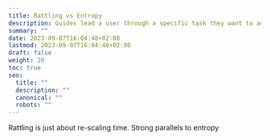 ```yaml
---
title: Rattling vs Entropy
description: Guides lead a user through a specific task they want to accomplish, often with a sequence of steps.
summary: ""
date: 2023-09-07T16:04:48+02:00
lastmod: 2023-09-07T16:04:48+02:00
draft: false
weight: 20
toc: true
seo:
  title: ""
  description: ""
  canonical: ""
  robots: ""
---
```


Rattling is just about re-scaling time. Strong parallels to entropy